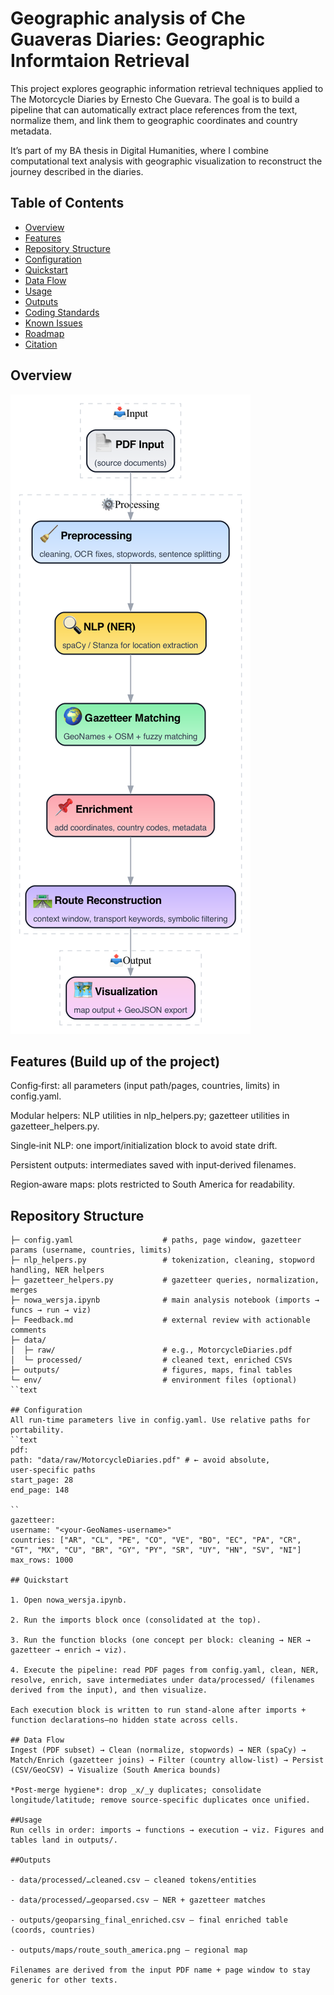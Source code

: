 # Geographic analysis of Che Guaveras Diaries: Geographic Informtaion Retrieval 


This project explores geographic information retrieval techniques applied to The Motorcycle Diaries by Ernesto Che Guevara. The goal is to build a pipeline that can automatically extract place references from the text, normalize them, and link them to geographic coordinates and country metadata.

It’s part of my BA thesis in Digital Humanities, where I combine computational text analysis with geographic visualization to reconstruct the journey described in the diaries.
## Table of Contents
- [Overview](#overview)
- [Features](#features)
- [Repository Structure](#repository-structure)
- [Configuration](#configuration)
- [Quickstart](#quickstart)
- [Data Flow](#data-flow)
- [Usage](#usage)
- [Outputs](#outputs)
- [Coding Standards](#coding-standards)
- [Known Issues](#known-issues)
- [Roadmap](#roadmap--todo)
- [Citation](#citation)

## Overview 
![alt text](https://github.com/alicenanana/idontwanna/blob/main/geo_pipeline_flowchart_pretty_png.png)


## Features (Build up of the project)

Config‑first: all parameters (input path/pages, countries, limits) in config.yaml.

Modular helpers: NLP utilities in nlp_helpers.py; gazetteer utilities in gazetteer_helpers.py.

Single‑init NLP: one import/initialization block to avoid state drift.

Persistent outputs: intermediates saved with input‑derived filenames.

Region‑aware maps: plots restricted to South America for readability.

## Repository Structure
```text
├─ config.yaml                    # paths, page window, gazetteer params (username, countries, limits)
├─ nlp_helpers.py                 # tokenization, cleaning, stopword handling, NER helpers
├─ gazetteer_helpers.py           # gazetteer queries, normalization, merges
├─ nowa_wersja.ipynb              # main analysis notebook (imports → funcs → run → viz)
├─ Feedback.md                    # external review with actionable comments
├─ data/
│  ├─ raw/                        # e.g., MotorcycleDiaries.pdf
│  └─ processed/                  # cleaned text, enriched CSVs
├─ outputs/                       # figures, maps, final tables
└─ env/                           # environment files (optional)
``text 

## Configuration
All run‑time parameters live in config.yaml. Use relative paths for portability.
``text
pdf:
path: "data/raw/MotorcycleDiaries.pdf" # ← avoid absolute, user‑specific paths
start_page: 28
end_page: 148

``
gazetteer:
username: "<your-GeoNames-username>"
countries: ["AR", "CL", "PE", "CO", "VE", "BO", "EC", "PA", "CR", "GT", "MX", "CU", "BR", "GY", "PY", "SR", "UY", "HN", "SV", "NI"]
max_rows: 1000

## Quickstart

1. Open nowa_wersja.ipynb.

2. Run the imports block once (consolidated at the top).

3. Run the function blocks (one concept per block: cleaning → NER → gazetteer → enrich → viz).

4. Execute the pipeline: read PDF pages from config.yaml, clean, NER, resolve, enrich, save intermediates under data/processed/ (filenames derived from the input), and then visualize.

Each execution block is written to run stand‑alone after imports + function declarations—no hidden state across cells.

## Data Flow
Ingest (PDF subset) → Clean (normalize, stopwords) → NER (spaCy) → Match/Enrich (gazetteer joins) → Filter (country allow‑list) → Persist (CSV/GeoCSV) → Visualize (South America bounds)

*Post‑merge hygiene*: drop _x/_y duplicates; consolidate longitude/latitude; remove source‑specific duplicates once unified.

##Usage
Run cells in order: imports → functions → execution → viz. Figures and tables land in outputs/.

##Outputs

- data/processed/…cleaned.csv — cleaned tokens/entities

- data/processed/…geoparsed.csv — NER + gazetteer matches

- outputs/geoparsing_final_enriched.csv — final enriched table (coords, countries)

- outputs/maps/route_south_america.png — regional map

Filenames are derived from the input PDF name + page window to stay generic for other texts.

